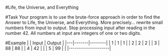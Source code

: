 #Life, the Universe, and Everything

#Task
Your program is to use the brute-force approach in order to find the Answer to Life, the Universe, and Everything. More precisely... rewrite small numbers from input to output. Stop processing input after reading in the number 42. All numbers at input are integers of one or two digits.

#Example
|   | Input | Output |
|---|-------|--------|
| 1 | 1     |    1   |
| 2 | 2     |    2   |
| 3 | 88    |   88   |
| 4 | 42    |        |
| 5 | 99    |        |
|--------------------|